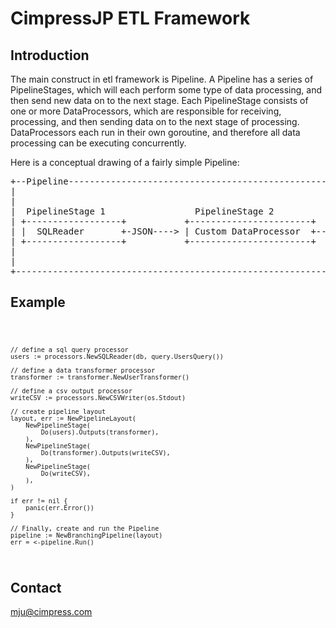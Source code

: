 # CimpressJP ETL Framework

## Introduction 
The main construct in etl framework is Pipeline. A Pipeline has a series of PipelineStages, which will each perform some type of data processing, and then send new data on to the next stage. Each PipelineStage consists of one or more DataProcessors, which are responsible for receiving, processing, and then sending data on to the next stage of processing. DataProcessors each run in their own goroutine, and therefore all data processing can be executing concurrently.

Here is a conceptual drawing of a fairly simple Pipeline:
<pre>
+--Pipeline------------------------------------------------------------------------------------------+
|                                                                       PipelineStage 3              |
|                                                                      +---------------------------+ |
|  PipelineStage 1                 PipelineStage 2          +-JSON---> |  CSVWriter                | |
| +------------------+           +-----------------------+  |          +---------------------------+ |
| |  SQLReader       +-JSON----> | Custom DataProcessor  +--+                                        |
| +------------------+           +-----------------------+  |          +---------------------------+ |
|                                                           +-JSON---> |  SQLWriter                | |
|                                                                      +---------------------------+ |
+----------------------------------------------------------------------------------------------------+
</pre>

## Example
<code>

    // define a sql query processor
    users := processors.NewSQLReader(db, query.UsersQuery())
	
    // define a data transformer processor
    transformer := transformer.NewUserTransformer()

    // define a csv output processor
	writeCSV := processors.NewCSVWriter(os.Stdout)

    // create pipeline layout
	layout, err := NewPipelineLayout(
		NewPipelineStage(
			Do(users).Outputs(transformer),
		),
		NewPipelineStage(
			Do(transformer).Outputs(writeCSV),
		),
		NewPipelineStage(
			Do(writeCSV),
		),
	)

	if err != nil {
		panic(err.Error())
	}

	// Finally, create and run the Pipeline
	pipeline := NewBranchingPipeline(layout)
	err = <-pipeline.Run()
</code>

## Contact
mju@cimpress.com